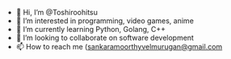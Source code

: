 - 👋 Hi, I’m @Toshiroohitsu
- 👀 I’m interested in programming, video games, anime
- 🌱 I’m currently learning Python, Golang, C++
- 💞️ I’m looking to collaborate on software development
- 📫 How to reach me (sankaramoorthyvelmurugan@gmail.com

<!---
Toshiroohitsu/Toshiroohitsu is a ✨ special ✨ repository because its `README.md` (this file) appears on your GitHub profile.
You can click the Preview link to take a look at your changes.
--->

